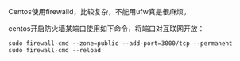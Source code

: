 Centos使用firewalld，比较复杂，不能用ufw真是很麻烦。

centos开启防火墙某端口使用如下命令，将端口对互联网开放：

```shell
sudo firewall-cmd --zone=public --add-port=3000/tcp --permanent
sudo firewall-cmd --reload
```

